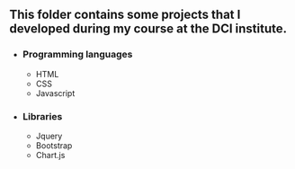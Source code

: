 ## This folder contains some projects that I developed during my course at the DCI institute.

- ### Programming languages

  - HTML
  - CSS
  - Javascript

- ### Libraries
  - Jquery
  - Bootstrap
  - Chart.js
